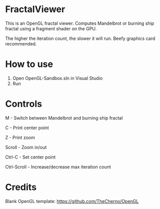 # FractalViewer

This is an OpenGL fractal viewer. Computes Mandelbrot or burning ship fractal using a fragment shader on the GPU.

The higher the iteration count, the slower it will run. Beefy graphics card recommended.

# How to use

1. Open OpenGL-Sandbox.sln in Visual Studio
2. Run

# Controls

M - Switch between Mandelbrot and burning ship fractal

C - Print center point

Z - Print zoom

Scroll - Zoom in/out

Ctrl-C - Set center point

Ctrl-Scroll - Increase/decrease max iteration count

# Credits

Blank OpenGL template: https://github.com/TheCherno/OpenGL